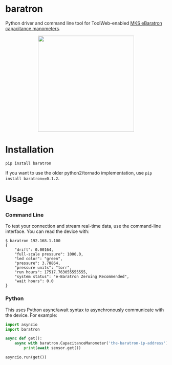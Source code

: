 baratron
========

Python driver and command line tool for ToolWeb-enabled [MKS eBaratron capacitance manometers](http://www.mksinst.com/product/category.aspx?CategoryID=72).

<p align="center">
  <img src="http://premier-sols.com/images/stories/Lesker/Pressure-Measurement/MKS%20628C%20e-Series%20Capacitance%20Manometers.jpg" height="300">
</p>

Installation
============

```
pip install baratron
```

If you want to use the older python2/tornado implementation, use `pip install baratron==0.1.2`.

Usage
=====

### Command Line

To test your connection and stream real-time data, use the command-line
interface. You can read the device with:

```
$ baratron 192.168.1.100
{
    "drift": 0.00164,
    "full-scale pressure": 1000.0,
    "led color": "green",
    "pressure": 3.78864,
    "pressure units": "torr",
    "run hours": 17517.763055555555,
    "system status": "e-Baratron Zeroing Recommended",
    "wait hours": 0.0
}
```

### Python

This uses Python async/await syntax to asynchronously communicate with
the device. For example:

```python
import asyncio
import baratron

async def get():
    async with baratron.CapacitanceManometer('the-baratron-ip-address') as sensor:
        print(await sensor.get())

asyncio.run(get())
```

